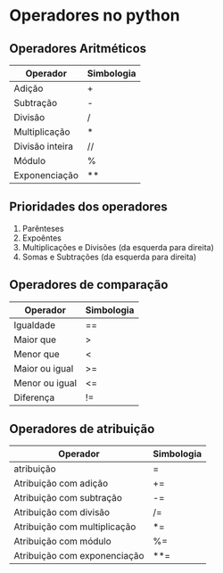 # Operadores no python

## Operadores Aritméticos

| Operador | Simbologia |
| -------- | ---------- |
| Adição | + |
| Subtração | - |
| Divisão | / |
| Multiplicação | * |
| Divisão inteira | // |
| Módulo | % |
| Exponenciação | ** |

## Prioridades dos operadores

1. Parênteses
2. Expoêntes
3. Multiplicações e Divisões (da esquerda para direita) 
4. Somas e Subtrações (da esquerda para direita)

## Operadores de comparação

| Operador | Simbologia |
| -------- | ---------- |
| Igualdade | == |
| Maior que | > |
| Menor que | < |
| Maior ou igual | >= |
| Menor ou igual | <= |
| Diferença | != |

## Operadores de atribuição

| Operador | Simbologia |
| -------- | ---------- |
| atribuição | = |
| Atribuição com adição | += |
| Atribuição com subtração | -= |
| Atribuição com divisão | /= |
| Atribuição com multiplicação | *= |
| Atribuição com módulo | %= |
| Atribuição com exponenciação | **= |
